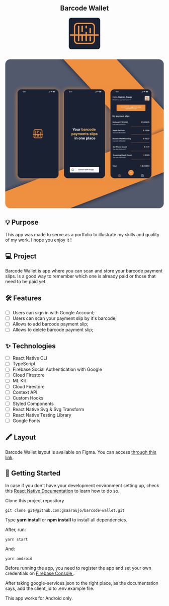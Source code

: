 <div align="center">

## Barcode Wallet

![alt Shoppez](.github/logo.png)

</div>

##

![alt Shoppez](.github/cover.png)

## 💡 Purpose

This app was made to serve as a portfolio to illustrate my skills and quality of my work. I hope you enjoy it !

## 💻 Project

Barcode Wallet is app where you can scan and store your barcode payment slips. Is a good way to remember which one is already paid or those that need to be paid yet.

## 🛠️ Features

- [ ] Users can sign in with Google Account;
- [ ] Users can scan your payment slip by it's barcode;
- [ ] Allows to add barcode payment slip;
- [ ] Allows to delete barcode payment slip;

## ✨ Technologies

- [ ] React Native CLI
- [ ] TypeScript
- [ ] Firebase Social Authentication with Google
- [ ] Cloud Firestore
- [ ] ML Kit
- [ ] Cloud Firestore
- [ ] Context API
- [ ] Custom Hooks
- [ ] Styled Components
- [ ] React Native Svg & Svg Transform
- [ ] React Native Testing Library
- [ ] Google Fonts

## 🖍️ Layout

Barcode Wallet layout is available on Figma. You can access [through this link](https://www.figma.com/file/Wq2fF0t9T30NV0NjdUUzb3/Barcode-Wallet?node-id=0%3A1).

## 🚩 Getting Started

In case if you don't have your development environment setting up, check this [React Native Documentation](https://reactnative.dev/docs/environment-setup) to learn how to do so.

Clone this project repository

```
git clone git@github.com:gsaaraujo/barcode-wallet.git
```

Type **yarn install** or **npm install** to install all dependencies.

After, run:

```
yarn start
```

And:

```
yarn android
```

Before running the app, you need to register the app and set your own credentials on [Firebase Console ](https://firebase.google.com/).

After taking google-services.json to the right place, as the documentation says, add the client_id to .env.example file.

This app works for Android only.
